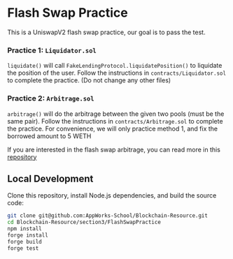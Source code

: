 # Flash Swap Practice
This is a UniswapV2 flash swap practice, our goal is to pass the test.

### Practice 1: `Liquidator.sol`
`liquidate()` will call `FakeLendingProtocol.liquidatePosition()` to liquidate the position of the user.
Follow the instructions in `contracts/Liquidator.sol` to complete the practice.
(Do not change any other files)

### Practice 2: `Arbitrage.sol` 
`arbitrage()` will do the arbitrage between the given two pools (must be the same pair).
Follow the instructions in `contracts/Arbitrage.sol` to complete the practice.
For convenience, we will only practice method 1, and fix the borrowed amount to 5 WETH

If you are interested in the flash swap arbitrage, you can read more in this [repository](https://github.com/paco0x/amm-arbitrageur)

## Local Development
Clone this repository, install Node.js dependencies, and build the source code:

```bash
git clone git@github.com:AppWorks-School/Blockchain-Resource.git
cd Blockchain-Resource/section3/FlashSwapPractice
npm install
forge install
forge build
forge test
```

